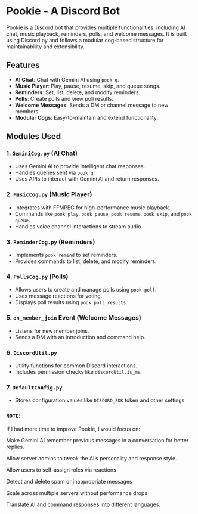 # Pookie - A Discord Bot

Pookie is a Discord bot that provides multiple functionalities, including AI chat, music playback, reminders, polls, and welcome messages. It is built using Discord.py and follows a modular cog-based structure for maintainability and extensibility.

## Features
- **AI Chat**: Chat with Gemini AI using `pook q`.
- **Music Player**: Play, pause, resume, skip, and queue songs.
- **Reminders**: Set, list, delete, and modify reminders.
- **Polls**: Create polls and view poll results.
- **Welcome Messages**: Sends a DM or channel message to new members.
- **Modular Cogs**: Easy-to-maintain and extend functionality.

## Modules Used

### 1. `GeminiCog.py` (AI Chat)
- Uses Gemini AI to provide intelligent chat responses.
- Handles queries sent via `pook q`.
- Uses APIs to interact with Gemini AI and return responses.

### 2. `MusicCog.py` (Music Player)
- Integrates with FFMPEG for high-performance music playback.
- Commands like `pook play`, `pook pause`, `pook resume`, `pook skip`, and `pook queue`.
- Handles voice channel interactions to stream audio.

### 3. `ReminderCog.py` (Reminders)
- Implements `pook remind` to set reminders.
- Provides commands to list, delete, and modify reminders.

### 4. `PollsCog.py` (Polls)
- Allows users to create and manage polls using `pook poll`.
- Uses message reactions for voting.
- Displays poll results using `pook poll_results`.

### 5. `on_member_join` Event (Welcome Messages)
- Listens for new member joins.
- Sends a DM with an introduction and command help.

### 6. `DiscordUtil.py`
- Utility functions for common Discord interactions.
- Includes permission checks like `discordUtil.is_me`.

### 7. `DefaultConfig.py`
- Stores configuration values like `DISCORD_SDK` token and other settings.

### `NOTE`:
If I had more time to improve Pookie, I would focus on:

  Make Gemini AI remember previous messages in a conversation for better replies.

  Allow server admins to tweak the AI’s personality and response style.

  Allow users to self-assign roles via reactions

  Detect and delete spam or inappropriate messages

  Scale across multiple servers without performance drops

  Translate AI and command responses into different languages.


